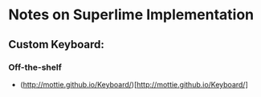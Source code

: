 # Notes on Superlime Implementation

## Custom Keyboard:
### Off-the-shelf

- (http://mottie.github.io/Keyboard/)[http://mottie.github.io/Keyboard/]
